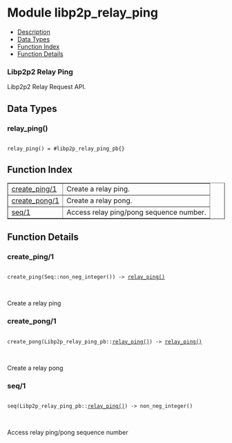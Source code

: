 

# Module libp2p_relay_ping #
* [Description](#description)
* [Data Types](#types)
* [Function Index](#index)
* [Function Details](#functions)



### <a name="Libp2p2_Relay_Ping">Libp2p2 Relay Ping</a> ###

Libp2p2 Relay Request API.

<a name="types"></a>

## Data Types ##




### <a name="type-relay_ping">relay_ping()</a> ###


<pre><code>
relay_ping() = #libp2p_relay_ping_pb{}
</code></pre>

<a name="index"></a>

## Function Index ##


<table width="100%" border="1" cellspacing="0" cellpadding="2" summary="function index"><tr><td valign="top"><a href="#create_ping-1">create_ping/1</a></td><td>
Create a relay ping.</td></tr><tr><td valign="top"><a href="#create_pong-1">create_pong/1</a></td><td>
Create a relay pong.</td></tr><tr><td valign="top"><a href="#seq-1">seq/1</a></td><td>
Access relay ping/pong sequence number.</td></tr></table>


<a name="functions"></a>

## Function Details ##

<a name="create_ping-1"></a>

### create_ping/1 ###

<pre><code>
create_ping(Seq::non_neg_integer()) -&gt; <a href="#type-relay_ping">relay_ping()</a>
</code></pre>
<br />

Create a relay ping

<a name="create_pong-1"></a>

### create_pong/1 ###

<pre><code>
create_pong(Libp2p_relay_ping_pb::<a href="#type-relay_ping">relay_ping()</a>) -&gt; <a href="#type-relay_ping">relay_ping()</a>
</code></pre>
<br />

Create a relay pong

<a name="seq-1"></a>

### seq/1 ###

<pre><code>
seq(Libp2p_relay_ping_pb::<a href="#type-relay_ping">relay_ping()</a>) -&gt; non_neg_integer()
</code></pre>
<br />

Access relay ping/pong sequence number


